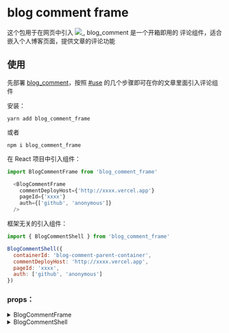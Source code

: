 # blog comment frame

这个包用于在网页中引入 <a href='https://github.com/qumuchegi/blog-comment'>
<img src='https://img.shields.io/badge/blog__comment-0.1.0-red'/>
</a>, blog_comment 是一个开箱即用的 评论组件，适合嵌入个人博客页面，提供文章的评论功能



## 使用

先部署 [blog_comment](https://github.com/qumuchegi/blog-comment)，按照 [#use](https://github.com/qumuchegi/blog-comment#use) 的几个步骤即可在你的文章里面引入评论组件

安装：
```shell
yarn add blog_comment_frame
```

或者
```shell
npm i blog_comment_frame
```

在 React 项目中引入组件：

```js
import BlogCommentFrame from 'blog_comment_frame'

  <BlogCommentFrame
    commentDeployHost={'http://xxxx.vercel.app'}
    pageId={'xxxx'}
    auth={['github', 'anonymous']}
  />
```

框架无关的引入组件：

```js
import { BlogCommentShell } from 'blog_comment_frame'

BlogCommentShell({
  containerId: 'blog-comment-parent-container',
  commentDeployHost: 'http://xxxx.vercel.app',
  pageId: 'xxxx',
  auth: ['github', 'anonymous']
})

```

### props：

<details>
  <summary>BlogCommentFrame</summary>

| props | 描述 | required |
| :--: | :-: | :-: |
| commentDeployHost | blog_comment 部署到 vercel 的上线地址| 是 |
| pageId | 网页 id，评论数据将会以这个 pageId 作为索引存储，因此每一个引入 BlogCommentImport 的地方 pageId 都应该是唯一的| 是 |
| auth | 数组，用于配置评论者的身份，默认评论者匿名身份参与评论 ['anonymous']，如果需要 GitHub 授权，可以加上 'github', ['anonymous', 'github'] | 否 |

</details>

<details>
  <summary>BlogCommentShell</summary>

| props | 描述 | required |
| :--: | :-: | :-: |
| commentDeployHost | blog_comment 部署到 vercel 的上线地址| 是 |
| pageId | 网页 id，评论数据将会以这个 pageId 作为索引存储，因此每一个引入 BlogCommentImport 的地方 pageId 都应该是唯一的| 是 |
| auth | 数组，用于配置评论者的身份，默认评论者匿名身份参与评论 ['anonymous']，如果需要 GitHub 授权，可以加上 'github', ['anonymous', 'github'] | 否 |
| containerId | Blog Comment 评论组件被挂载的 document 节点 id | 是 |
</details>






